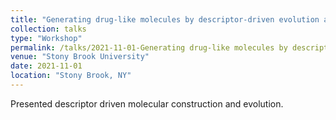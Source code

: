 ```yaml
---
title: "Generating drug-like molecules by descriptor-driven evolution and isosteric swapping"
collection: talks
type: "Workshop"
permalink: /talks/2021-11-01-Generating drug-like molecules by descriptor-driven evolution and isosteric swapping 
venue: "Stony Brook University"
date: 2021-11-01
location: "Stony Brook, NY"
---
```


Presented descriptor driven molecular construction and evolution. 